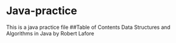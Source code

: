 # Java-practice
This is a java practice file
##Table of Contents
Data Structures and Algorithms in Java by Robert Lafore
